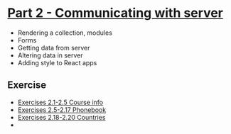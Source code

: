 # [Part 2 - Communicating with server](https://fullstackopen.com/en/part2)

- Rendering a collection, modules
- Forms
- Getting data from server
- Altering data in server
- Adding style to React apps

## Exercise

- [Exercises 2.1-2.5 Course info](https://github.com/owenip/full-stack-open/tree/main/Part2/courseinfo)
- [Exercises 2.5-2.17 Phonebook](https://github.com/owenip/full-stack-open/tree/main/Part2/phonebook)
- [Exercises 2.18-2.20 Countries](https://github.com/owenip/full-stack-open/tree/main/Part2/countries)
-
